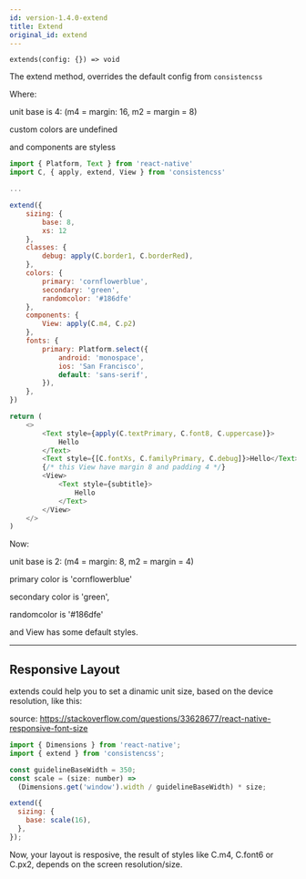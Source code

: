 ```yaml
---
id: version-1.4.0-extend
title: Extend
original_id: extend
---
```


`extends(config: {}) => void`

The extend method, overrides the default config from `consistencss`

Where:

unit base is 4: (m4 = margin: 16, m2 = margin = 8)

custom colors are undefined

and components are styless

```js
import { Platform, Text } from 'react-native'
import C, { apply, extend, View } from 'consistencss'

...

extend({
    sizing: {
        base: 8,
        xs: 12
    },
    classes: {
        debug: apply(C.border1, C.borderRed),
    },
    colors: {
        primary: 'cornflowerblue',
        secondary: 'green',
        randomcolor: '#186dfe'
    },
    components: {
        View: apply(C.m4, C.p2)
    },
    fonts: {
        primary: Platform.select({
            android: 'monospace',
            ios: 'San Francisco',
            default: 'sans-serif',
        }),
    },
})

return (
    <>
        <Text style={apply(C.textPrimary, C.font8, C.uppercase)}>
            Hello
        </Text>
        <Text style={[C.fontXs, C.familyPrimary, C.debug]}>Hello</Text>
        {/* this View have margin 8 and padding 4 */}
        <View>
            <Text style={subtitle}>
                Hello
            </Text>
        </View>
    </>
)
```

Now:

unit base is 2: (m4 = margin: 8, m2 = margin = 4)

primary color is 'cornflowerblue'

secondary color is 'green',

randomcolor is '#186dfe'

and View has some default styles.

---

## Responsive Layout

extends could help you to set a dinamic unit size, based on the device resolution, like this:

source: https://stackoverflow.com/questions/33628677/react-native-responsive-font-size

```js
import { Dimensions } from 'react-native';
import { extend } from 'consistencss';

const guidelineBaseWidth = 350;
const scale = (size: number) =>
  (Dimensions.get('window').width / guidelineBaseWidth) * size;

extend({
  sizing: {
    base: scale(16),
  },
});
```

Now, your layout is resposive, the result of styles like C.m4, C.font6 or C.px2, depends on the screen resolution/size.
